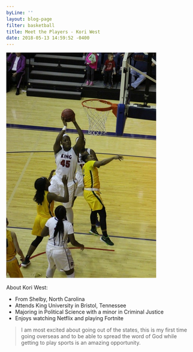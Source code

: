 ```yaml
---
byLine: ''
layout: blog-page
filter: basketball
title: Meet the Players - Kori West
date: 2018-05-13 14:59:52 -0400
---
```

![](/uploads/2018/05/13/IMG_7913.JPG)

About Kori West:

* From Shelby, North Carolina 
* Attends King University in Bristol, Tennessee
* Majoring in Political Science with a minor in Criminal Justice
* Enjoys watching Netflix and playing Fortnite

> I am most excited about going out of the states, this is my first time going overseas and to be able to spread the word of God while getting to play sports is an amazing opportunity.
